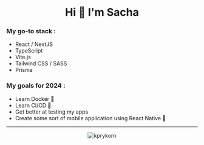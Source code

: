 <h1 align="center">Hi 👋 I'm Sacha</h1>
<h3>My go-to stack :</h3>
<ul>
  <li>React / NextJS</li>
  <li>TypeScript</li>
  <li>Vite.js</li>
  <li>Tailwind CSS / SASS</li>
  <li>Prisma</li>
</ul>

<h3>My goals for 2024 :</h3>
<ul>
  <li>Learn Docker 🐳</li>
  <li>Learn CI/CD 🚀</li>
  <li>Get better at testing my apps</li>
  <li>Create some sort of mobile application using React Native 📱</li>
</ul>
<hr/>
<p align="center"><img  src="https://github-readme-stats.vercel.app/api/top-langs?username=kprykorn&show_icons=true&theme=tokyonight&locale=en&layout=compact" alt="kprykorn" /></p>

